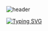 ![header](https://capsule-render.vercel.app/api?type=waving&color=f7e6a9&text=&animation=twinkling&height=120)

[![Typing SVG](https://readme-typing-svg.demolab.com?font=Alkatra&weight=500&size=40&duration=4000&pause=3&color=B0DB9C&center=false&vCenter=false&multiline=true&repeat=true&width=1000&height=100&lines=CBKorea's+GitHub)](https://git.io/typing-svg)
